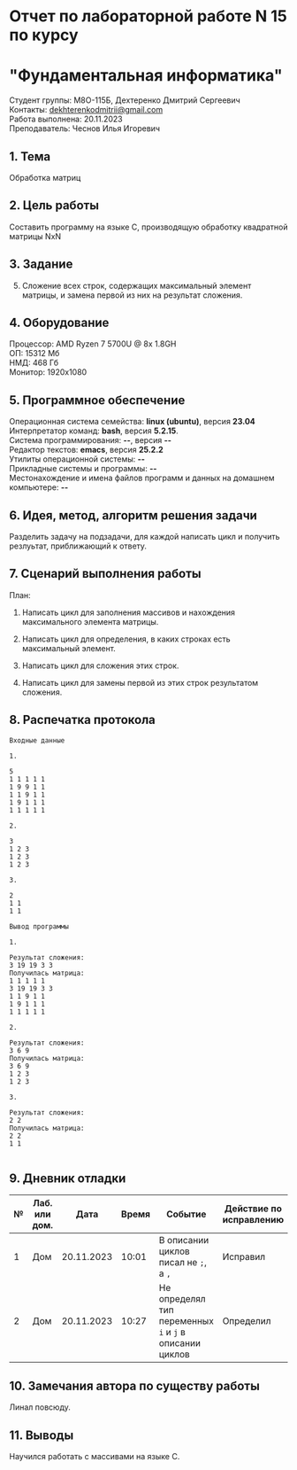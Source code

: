 # Отчет по лабораторной работе N 15 по курсу
# "Фундаментальная информатика"

Студент группы: M8О-115Б, Дехтеренко Дмитрий Сергеевич\
Контакты: dekhterenkodmitrii@gmail.com \
Работа выполнена: 20.11.2023\
Преподаватель: Чеснов Илья Игоревич
## 1. Тема

Обработка матриц

## 2. Цель работы

Составить программу на языке C, производящую обработку квадратной матрицы NxN

## 3. Задание

5. Сложение всех строк, содержащих максимальный элемент матрицы, и замена первой из них на результат сложения.

## 4. Оборудование

Процессор: AMD Ryzen 7 5700U @ 8x 1.8GH\
ОП: 15312 Мб\
НМД: 468 Гб\
Монитор: 1920x1080

## 5. Программное обеспечение

Операционная система семейства: **linux (ubuntu)**, версия **23.04**\
Интерпретатор команд: **bash**, версия **5.2.15**.\
Система программирования: **--**, версия **--**\
Редактор текстов: **emacs**, версия **25.2.2**\
Утилиты операционной системы: **--**\
Прикладные системы и программы: **--**\
Местонахождение и имена файлов программ и данных на домашнем компьютере: **--**

## 6. Идея, метод, алгоритм решения задачи

Разделить задачу на подзадачи, для каждой написать цикл и получить резлуьтат, приближающий к ответу.

## 7. Сценарий выполнения работы

План:

1. Написать цикл для заполнения массивов и нахождения максимального элемента матрицы.

2. Написать цикл для определения, в каких строках есть максимальный элемент.

3. Написать цикл для сложения этих строк.

4. Написать цикл для замены первой из этих строк результатом сложения.

## 8. Распечатка протокола

```
Входные данные

1.

5
1 1 1 1 1 
1 9 9 1 1 
1 1 9 1 1 
1 9 1 1 1 
1 1 1 1 1

2.

3
1 2 3 
1 2 3 
1 2 3

3.

2
1 1 
1 1 

Вывод программы

1.

Результат сложения:
3 19 19 3 3 
Получилась матрица:
1 1 1 1 1 
3 19 19 3 3 
1 1 9 1 1 
1 9 1 1 1 
1 1 1 1 1

2.

Результат сложения:
3 6 9 
Получилась матрица:
3 6 9 
1 2 3 
1 2 3

3.

Результат сложения:
2 2 
Получилась матрица:
2 2 
1 1 


```

## 9. Дневник отладки

| № | Лаб. или дом. | Дата       | Время     | Событие                  | Действие по исправлению | Примечание  |
|---|---------------|------------|-----------|--------------------------|-------------------------|-------------|
|1  | Дом           | 20.11.2023 | 10:01    | В описании циклов писал не `;`, а `,`   | Исправил    | Непривык к синтаксису|
|2  | Дом           | 20.11.2023 | 10:27   | Не определял тип переменных `i` и `j` в описании циклов| Определил |     Глупая ошибка        |

## 10. Замечания автора по существу работы

Линал повсюду.

## 11. Выводы

Научился работать с массивами на языке C.

